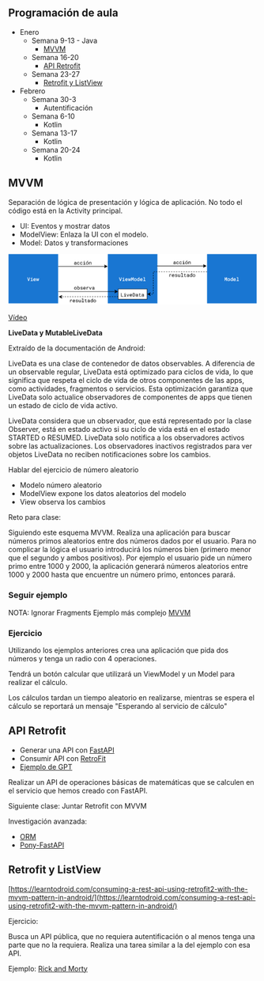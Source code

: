 
## Programación de aula

- Enero
  - Semana 9-13 - Java
    - [MVVM](#MVVM)
  - Semana 16-20
    - [API Retrofit](#api-retrofit)
  - Semana 23-27
    - [Retrofit y ListView](#retrofit-y-listview)
- Febrero
  - Semana 30-3
    - Autentificación
  - Semana 6-10
    - Kotlin
  - Semana 13-17
    - Kotlin
  - Semana 20-24
    - Kotlin

## MVVM

Separación de lógica de presentación y lógica de aplicación. No todo el código está en la Activity principal.

- UI: Eventos y mostrar datos
- ModelView: Enlaza la UI con el modelo.
- Model: Datos y transformaciones

![MVVM](./resources/mvvm.png)

[Vídeo](https://www.youtube.com/watch?v=-xTqfilaYow&ab_channel=PhilippLackner)


**LiveData y MutableLiveData**

Extraído de la documentación de Android:

LiveData es una clase de contenedor de datos observables. A diferencia de un observable regular, LiveData está optimizado para ciclos de vida, lo que significa que respeta el ciclo de vida de otros componentes de las apps, como actividades, fragmentos o servicios. Esta optimización garantiza que LiveData solo actualice observadores de componentes de apps que tienen un estado de ciclo de vida activo.

LiveData considera que un observador, que está representado por la clase Observer, está en estado activo si su ciclo de vida está en el estado STARTED o RESUMED. LiveData solo notifica a los observadores activos sobre las actualizaciones. Los observadores inactivos registrados para ver objetos LiveData no reciben notificaciones sobre los cambios.


Hablar del ejercicio de número aleatorio

- Modelo número aleatorio
- ModelView expone los datos aleatorios del modelo
- View observa los cambios

Reto para clase:

Siguiendo este esquema MVVM. Realiza una aplicación para buscar números primos aleatorios entre dos números dados por el usuario. Para no complicar la lógica el usuario introducirá los números bien (primero menor que el segundo y ambos positivos). Por ejemplo el usuario pide un número primo entre 1000 y 2000, la aplicación generará números aleatorios entre 1000 y 2000 hasta que encuentre un número primo, entonces parará.

### Seguir ejemplo

NOTA: Ignorar Fragments
Ejemplo más complejo [MVVM](https://gerardfp.github.io/dam/m8/uf1/mvvm/)

### Ejercicio

Utilizando los ejemplos anteriores crea una aplicación que pida dos números y tenga un radio con 4 operaciones.

Tendrá un botón calcular que utilizará un ViewModel y un Model para realizar el cálculo.

Los cálculos tardan un tiempo aleatorio en realizarse, mientras se espera el cálculo se reportará un mensaje "Esperando al servicio de cálculo"



## API Retrofit

- Generar una API con [FastAPI](https://fastapi.tiangolo.com/tutorial/)
- Consumir API con [RetroFit](https://square.github.io/retrofit/)
- [Ejemplo de GPT](./gpt-explicaciones/FastAPI%20math%20operations%20API.pdf)

Realizar un API de operaciones básicas de matemáticas que se calculen en el servicio que hemos creado con FastAPI.


Siguiente clase: Juntar Retrofit con MVVM


Investigación avanzada:
- [ORM](https://docs.ponyorm.org/firststeps.html)
- [Pony-FastAPI](https://docs.ponyorm.org/integration_with_fastapi.html)


## Retrofit y ListView


[https://learntodroid.com/consuming-a-rest-api-using-retrofit2-with-the-mvvm-pattern-in-android/](https://learntodroid.com/consuming-a-rest-api-using-retrofit2-with-the-mvvm-pattern-in-android/)


Ejercicio:

Busca un API pública, que no requiera autentificación o al menos tenga una parte que no la requiera. Realiza una tarea similar a la del ejemplo con esa API.

Ejemplo: [Rick and Morty](https://rickandmortyapi.com/)
